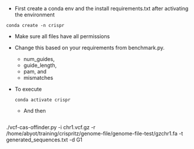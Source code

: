 
- First create a conda env and the install requirements.txt after activating the environment
 ```
conda create -n crispr
```
- Make sure all files have all permissions
- Change this based on your requirements from benchmark.py.

    - num_guides,
    - guide_length,
    - pam, and
    - mismatches

- To execute
  ```
  conda activate crispr
  ```
  - And then
  
  ```
 ./vcf-cas-offinder.py -i chr1.vcf.gz -r /home/abyot/training/crispritz/genome-file/genome-file-test/gzchr1.fa -t generated_sequences.txt -d G1
```
